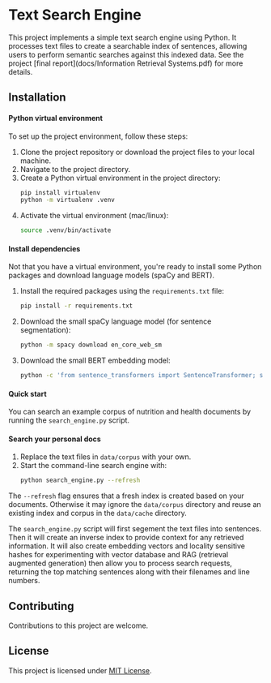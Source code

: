 
# Text Search Engine

This project implements a simple text search engine using Python. 
It processes text files to create a searchable index of sentences, allowing users to perform semantic searches against this indexed data.
See the project [final report](docs/Information Retrieval Systems.pdf) for more details.

## Installation

#### Python virtual environment

To set up the project environment, follow these steps:

1. Clone the project repository or download the project files to your local machine.
2. Navigate to the project directory.
3. Create a Python virtual environment in the project directory:
   ```bash
   pip install virtualenv
   python -m virtualenv .venv
   ```
4. Activate the virtual environment (mac/linux):
   ```bash
   source .venv/bin/activate
   ```

#### Install dependencies

Not that you have a virtual environment, you're ready to install some Python packages and download language models (spaCy and BERT).

1. Install the required packages using the `requirements.txt` file:
   ```bash
   pip install -r requirements.txt
   ```
2. Download the small spaCy language model (for sentence segmentation):
   ```bash
   python -m spacy download en_core_web_sm
   ```
3. Download the small BERT embedding model:
   ```bash
   python -c 'from sentence_transformers import SentenceTransformer; sbert = SentenceTransformer("paraphrase-MiniLM-L6-v2")'
   ```

#### Quick start

You can search an example corpus of nutrition and health documents by running the `search_engine.py` script.

#### Search your personal docs

1. Replace the text files in `data/corpus` with your own.
2. Start the command-line search engine with:
   ```bash
   python search_engine.py --refresh
   ```

The `--refresh` flag ensures that a fresh index is created based on your documents.
Otherwise it may ignore the `data/corpus` directory and reuse an existing index and corpus in the `data/cache` directory.

The `search_engine.py` script will first segement the text files into sentences.
Then it will create an inverse index to provide context for any retrieved information.
It will also create embedding vectors and locality sensitive hashes for experimenting with vector database and RAG (retrieval augmented generation)
then allow you to process search requests, returning the top matching sentences along with their filenames and line numbers.

## Contributing

Contributions to this project are welcome.

## License

This project is licensed under [MIT License](LICENSE).
